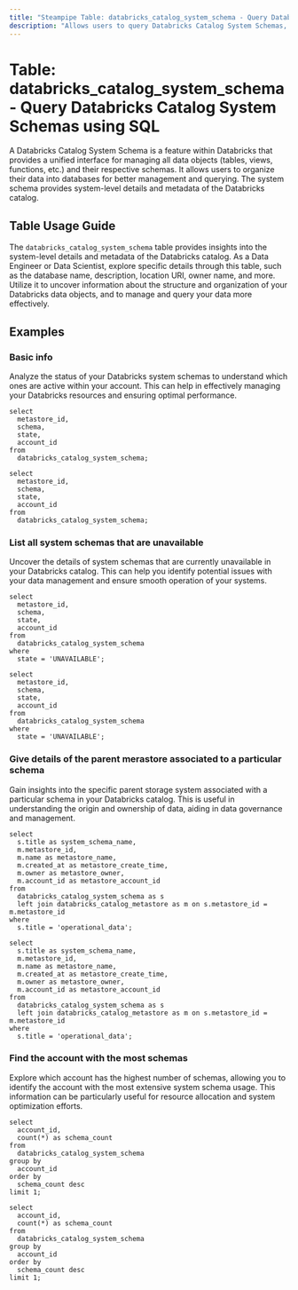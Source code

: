 ```yaml
---
title: "Steampipe Table: databricks_catalog_system_schema - Query Databricks Catalog System Schemas using SQL"
description: "Allows users to query Databricks Catalog System Schemas, specifically the system-level details and metadata of the Databricks catalog."
---
```


# Table: databricks_catalog_system_schema - Query Databricks Catalog System Schemas using SQL

A Databricks Catalog System Schema is a feature within Databricks that provides a unified interface for managing all data objects (tables, views, functions, etc.) and their respective schemas. It allows users to organize their data into databases for better management and querying. The system schema provides system-level details and metadata of the Databricks catalog.

## Table Usage Guide

The `databricks_catalog_system_schema` table provides insights into the system-level details and metadata of the Databricks catalog. As a Data Engineer or Data Scientist, explore specific details through this table, such as the database name, description, location URI, owner name, and more. Utilize it to uncover information about the structure and organization of your Databricks data objects, and to manage and query your data more effectively.

## Examples

### Basic info
Analyze the status of your Databricks system schemas to understand which ones are active within your account. This can help in effectively managing your Databricks resources and ensuring optimal performance.

```sql+postgres
select
  metastore_id,
  schema,
  state,
  account_id
from
  databricks_catalog_system_schema;
```

```sql+sqlite
select
  metastore_id,
  schema,
  state,
  account_id
from
  databricks_catalog_system_schema;
```

### List all system schemas that are unavailable
Uncover the details of system schemas that are currently unavailable in your Databricks catalog. This can help you identify potential issues with your data management and ensure smooth operation of your systems.

```sql+postgres
select
  metastore_id,
  schema,
  state,
  account_id
from
  databricks_catalog_system_schema
where
  state = 'UNAVAILABLE';
```

```sql+sqlite
select
  metastore_id,
  schema,
  state,
  account_id
from
  databricks_catalog_system_schema
where
  state = 'UNAVAILABLE';
```

### Give details of the parent merastore associated to a particular schema
Gain insights into the specific parent storage system associated with a particular schema in your Databricks catalog. This is useful in understanding the origin and ownership of data, aiding in data governance and management.

```sql+postgres
select
  s.title as system_schema_name,
  m.metastore_id,
  m.name as metastore_name,
  m.created_at as metastore_create_time,
  m.owner as metastore_owner,
  m.account_id as metastore_account_id
from
  databricks_catalog_system_schema as s
  left join databricks_catalog_metastore as m on s.metastore_id = m.metastore_id
where
  s.title = 'operational_data';
```

```sql+sqlite
select
  s.title as system_schema_name,
  m.metastore_id,
  m.name as metastore_name,
  m.created_at as metastore_create_time,
  m.owner as metastore_owner,
  m.account_id as metastore_account_id
from
  databricks_catalog_system_schema as s
  left join databricks_catalog_metastore as m on s.metastore_id = m.metastore_id
where
  s.title = 'operational_data';
```

### Find the account with the most schemas
Explore which account has the highest number of schemas, allowing you to identify the account with the most extensive system schema usage. This information can be particularly useful for resource allocation and system optimization efforts.

```sql+postgres
select
  account_id,
  count(*) as schema_count
from
  databricks_catalog_system_schema
group by
  account_id
order by
  schema_count desc
limit 1;
```

```sql+sqlite
select
  account_id,
  count(*) as schema_count
from
  databricks_catalog_system_schema
group by
  account_id
order by
  schema_count desc
limit 1;
```